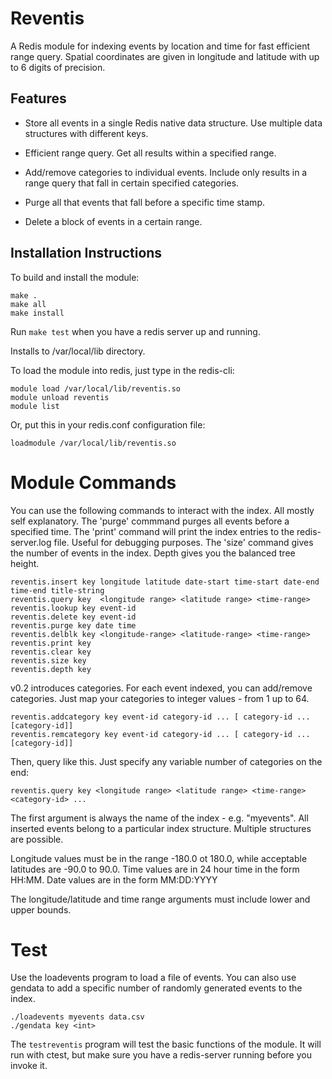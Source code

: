# Reventis

A Redis module for indexing events by location and time for fast efficient
range query.  Spatial coordinates are given in longitude and latitude with
up to 6 digits of precision. 

## Features

* Store all events in a single Redis native data structure. Use multiple
  data structures with different keys.  

* Efficient range query.  Get all results within a specified range.

* Add/remove categories to individual events.  Include only results
  in a range query that fall in certain specified categories.  

* Purge all that events that fall before a specific time stamp.

* Delete a block of events in a certain range.


## Installation Instructions

To build and install the module:   

```
make .
make all
make install
```

Run `make test` when you have a redis server up and running.  

Installs to /var/local/lib directory.

To load the module into redis, just type in the redis-cli:

```
module load /var/local/lib/reventis.so
module unload reventis
module list

```

Or, put this in your redis.conf configuration file:

```
loadmodule /var/local/lib/reventis.so
```

# Module Commands

You can use the following commands to interact with the index.  All mostly self explanatory.
The 'purge' commmand purges all events before a specified time. The 'print' command will print
the index entries to the redis-server.log file.  Useful for debugging purposes.  The 'size' command
gives the number of events in the index. Depth gives you the balanced tree height. 

```
reventis.insert key longitude latitude date-start time-start date-end time-end title-string
reventis.query key  <longitude range> <latitude range> <time-range>
reventis.lookup key event-id
reventis.delete key event-id
reventis.purge key date time
reventis.delblk key <longitude-range> <latitude-range> <time-range>
reventis.print key
reventis.clear key
reventis.size key
reventis.depth key
```

v0.2 introduces categories.  For each event indexed, you can add/remove categories.  Just map your
categories to integer values - from 1 up to 64.

```
reventis.addcategory key event-id category-id ... [ category-id ... [category-id]]
reventis.remcategory key event-id category-id ... [ category-id ... [category-id]]
```

Then, query like this.  Just specify any variable number of categories on the end:

```
reventis.query key <longitude range> <latitude range> <time-range> <category-id> ...
```


The first argument is always the name of the index - e.g. "myevents".  All inserted events belong to
a particular index structure. Multiple structures are possible.  

Longitude values must be in the range -180.0 ot 180.0, while acceptable latitudes are -90.0 to 90.0.
Time values are in 24 hour time in the form HH:MM.
Date values are in the form MM:DD:YYYY

The longitude/latitude and time range arguments must include lower and upper bounds.

# Test

Use the loadevents program to load a file of events.  You can also use gendata to add
a specific number of randomly generated events to the index.

```
./loadevents myevents data.csv
./gendata key <int>
```

The `testreventis` program will test the basic functions of the module. It will run with
ctest, but make sure you have a redis-server running before you invoke it.  


